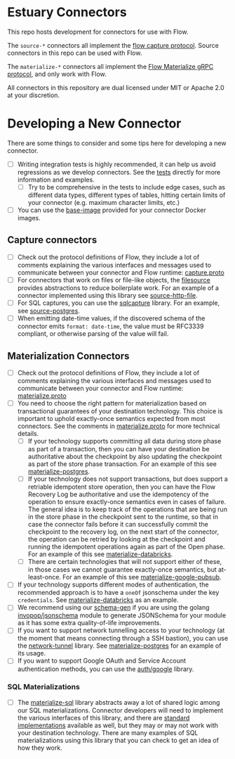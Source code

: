 # Estuary Connectors

This repo hosts development for connectors for use with Flow.

The `source-*` connectors all implement the [flow capture protocol](https://github.com/estuary/flow/blob/master/go/protocols/capture/capture.proto). Source connectors in this repo can be used with Flow.

The `materialize-*` connectors all implement the [Flow Materialize gRPC protocol](https://github.com/estuary/flow/blob/master/go/protocols/materialize/materialize.proto), and only work with Flow.

All connectors in this repository are dual licensed under MIT or Apache 2.0 at your discretion.

# Developing a New Connector

There are some things to consider and some tips here for developing a new connector.

- [ ] Writing integration tests is highly recommended, it can help us avoid regressions as we develop connectors. See the [tests](https://github.com/estuary/connectors/tree/main/tests) directly for more information and examples.
  - [ ] Try to be comprehensive in the tests to include edge cases, such as different data types, different types of tables, hitting certain limits of your connector (e.g. maximum character limits, etc.)
- [ ] You can use the [base-image](https://github.com/estuary/connectors/tree/main/base-image) provided for your connector Docker images.

## Capture connectors
 
- [ ] Check out the protocol definitions of Flow, they include a lot of comments explaining the various interfaces and messages used to communicate between your connector and Flow runtime: [capture.proto](https://github.com/estuary/flow/blob/master/go/protocols/capture/capture.proto)
- [ ] For connectors that work on files or file-like objects, the [filesource](https://github.com/estuary/connectors/tree/main/filesource) provides abstractions to reduce boilerplate work. For an example of a connector implemented using this library see [source-http-file](https://github.com/estuary/connectors/tree/main/source-http-file).
- [ ] For SQL captures, you can use the [sqlcapture](https://github.com/estuary/connectors/tree/main/sqlcapture) library. For an example, see [source-postgres](https://github.com/estuary/connectors/tree/main/source-postgres).
- [ ] When emitting date-time values, if the discovered schema of the connector emits `format: date-time`, the value must be RFC3339 compliant, or otherwise parsing of the value will fail.

## Materialization Connectors

- [ ] Check out the protocol definitions of Flow, they include a lot of comments explaining the various interfaces and messages used to communicate between your connector and Flow runtime: [materialize.proto](https://github.com/estuary/flow/blob/master/go/protocols/materialize/materialize.proto)
- [ ] You need to choose the right pattern for materialization based on transactional guarantees of your destination technology. This choice is important to uphold exactly-once semantics expected from most connectors. See the comments in [materialize.proto](https://github.com/estuary/flow/blob/master/go/protocols/materialize/materialize.proto) for more technical details.
  - [ ] If your technology supports committing all data during store phase as part of a transaction, then you can have your destination be authoritative about the checkpoint by also updating the checkpoint as part of the store phase transaction. For an example of this see [materialize-postgres](https://github.com/estuary/connectors/tree/main/materialize-postgres).
  - [ ] If your technology does not support transactions, but does support a retriable idempotent store operation, then you can have the Flow Recovery Log be authoritative and use the idempotency of the operation to ensure exactly-once semantics even in cases of failure. The general idea is to keep track of the operations that are being run in the store phase in the checkpoint sent to the runtime, so that in case the connector fails before it can successfully commit the checkpoint to the recovery log, on the next start of the connector, the operation can be retried by looking at the checkpoint and running the idempotent operations again as part of the Open phase. For an example of this see [materialize-databricks](https://github.com/estuary/connectors/tree/main/materialize-databricks).
  - [ ] There are certain technologies that will not support either of these, in those cases we cannot guarantee exactly-once semantics, but at-least-once. For an example of this see [materialize-google-pubsub](https://github.com/estuary/connectors/tree/main/materialize-google-pubsub).
- [ ] If your technology supports different modes of authentication, the recommended approach is to have a `oneOf` jsonschema under the key `credentials`. See [materialize-databricks](https://github.com/estuary/connectors/blob/main/materialize-databricks/.snapshots/TestSpecification) as an example.
- [ ] We recommend using our [schema-gen](https://github.com/estuary/connectors/tree/main/go/schema-gen) if you are using the golang [invopop/jsonschema](https://github.com/invopop/jsonschema) module to generate JSONSchema for your module as it has some extra quality-of-life improvements.
- [ ] If you want to support network tunnelling access to your technology (at the moment that means connecting through a SSH bastion), you can use the [network-tunnel](https://github.com/estuary/connectors/tree/main/go/network-tunnel) library. See [materialize-postgres](https://github.com/estuary/connectors/tree/main/materialize-postgres) for an example of its usage.
- [ ] If you want to support Google OAuth and Service Account authentication methods, you can use the [auth/google](https://github.com/estuary/connectors/tree/main/go/auth/google) library.

### SQL Materializations

- [ ] The [materialize-sql](https://github.com/estuary/connectors/tree/main/materialize-sql) library abstracts away a lot of shared logic among our SQL materializations. Connector developers will need to implement the various interfaces of this library, and there are [standard implementations](https://github.com/estuary/connectors/blob/main/materialize-sql/std_sql.go) available as well, but they may or may not work with your destination technology. There are many examples of SQL materializations using this library that you can check to get an idea of how they work.
